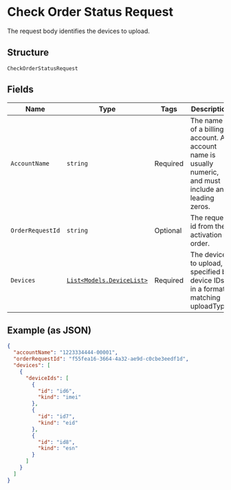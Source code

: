 
# Check Order Status Request

The request body identifies the devices to upload.

## Structure

`CheckOrderStatusRequest`

## Fields

| Name | Type | Tags | Description |
|  --- | --- | --- | --- |
| `AccountName` | `string` | Required | The name of a billing account. An account name is usually numeric, and must include any leading zeros. |
| `OrderRequestId` | `string` | Optional | The request id from the activation order. |
| `Devices` | [`List<Models.DeviceList>`](../../doc/models/device-list.md) | Required | The devices to upload, specified by device IDs in a format matching uploadType. |

## Example (as JSON)

```json
{
  "accountName": "1223334444-00001",
  "orderRequestId": "f55fea16-3664-4a32-ae9d-c0cbe3eedf1d",
  "devices": [
    {
      "deviceIds": [
        {
          "id": "id6",
          "kind": "imei"
        },
        {
          "id": "id7",
          "kind": "eid"
        },
        {
          "id": "id8",
          "kind": "esn"
        }
      ]
    }
  ]
}
```

